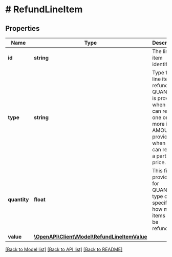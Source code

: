 # # RefundLineItem

## Properties

Name | Type | Description | Notes
------------ | ------------- | ------------- | -------------
**id** | **string** | The line-item identifier. | 
**type** | **string** | Type for line items refund. QUANTITY is provided when you can refund one or more items. AMOUNT is provided when you can refund a partial price. | 
**quantity** | **float** | This field is provided for QUANTITY type only. It specifies how many items will be refunded. | [optional] 
**value** | [**\OpenAPI\Client\Model\RefundLineItemValue**](RefundLineItemValue.md) |  | [optional] 

[[Back to Model list]](../../README.md#documentation-for-models) [[Back to API list]](../../README.md#documentation-for-api-endpoints) [[Back to README]](../../README.md)


